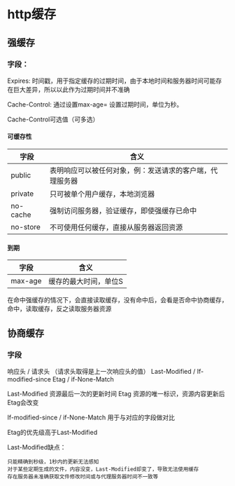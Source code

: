 # http缓存

## 强缓存

### 字段：
    
Expires: 时间戳，用于指定缓存的过期时间，由于本地时间和服务器时间可能存在巨大差异，所以以此作为过期时间并不准确

Cache-Control: 通过设置max-age= 设置过期时间，单位为秒。

Cache-Control可选值（可多选）

#### **可缓存性**
| 字段 | 含义 |
| --- | --- |
| public | 表明响应可以被任何对象，例：发送请求的客户端，代理服务器 |
| private | 只可被单个用户缓存，本地浏览器 |
| no-cache | 强制访问服务器，验证缓存，即使强缓存已命中 |
| no-store | 不可使用任何缓存，直接从服务器返回资源 |

#### 到期
| 字段 | 含义 |
| --- | --- |
| max-age | 缓存的最大时间，单位S |


在命中强缓存的情况下，会直接读取缓存，没有命中后，会看是否命中协商缓存，命中，读取缓存，反之读取服务器资源

## 协商缓存

### 字段

响应头 / 请求头 （请求头取得是上一次响应头的值）
Last-Modified / If-modified-since
Etag / if-None-Match

Last-Modified 资源最后一次的更新时间
Etag  资源的唯一标识，资源内容更新后Etag会改变

If-modified-since / if-None-Match 用于与对应的字段做对比

Etag的优先级高于Last-Modified

Last-Modified缺点：
    
    只能精确到秒级，1秒内的更新无法感知
    对于某些定期生成的文件，内容没变，Last-Modified却变了，导致无法使用缓存
    存在服务器未准确获取文件修改时间或与代理服务器时间不一致等